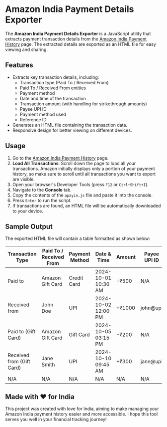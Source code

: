 # Amazon India Payment Details Exporter

The **Amazon India Payment Details Exporter** is a JavaScript utility that extracts payment transaction details from the [Amazon India Payment History](https://www.amazon.in/pay/history) page. The extracted details are exported as an HTML file for easy viewing and sharing.

## Features

- Extracts key transaction details, including:
  - Transaction type (Paid To / Received From)
  - Paid To / Received From entities
  - Payment method
  - Date and time of the transaction
  - Transaction amount (with handling for strikethrough amounts)
  - Payee UPI ID
  - Payment method used
  - Reference ID
- Generates an HTML file containing the transaction data.
- Responsive design for better viewing on different devices.

## Usage

1. Go to the [Amazon India Payment History](https://www.amazon.in/pay/history) page.
2. **Load All Transactions**: Scroll down the page to load all your transactions. Amazon initially displays only a portion of your payment history, so make sure to scroll until all transactions you want to export are visible.
3. Open your browser's Developer Tools (press `F12` or `Ctrl+Shift+I`).
4. Navigate to the **Console** tab.
5. Copy the contents of the `apayin.js` file and paste it into the console.
6. Press `Enter` to run the script.
7. If transactions are found, an HTML file will be automatically downloaded to your device.

## Sample Output

The exported HTML file will contain a table formatted as shown below:

| Transaction Type   | Paid To / Received From | Payment Method    | Date & Time          | Amount | Payee UPI ID   | Paid Using       | Reference ID    |
|---------------------|------------------------|--------------------|----------------------|--------|-----------------|------------------|------------------|
| Paid to             | Amazon Gift Card       | Credit Card        | 2024-10-01 10:30 AM  | -₹500  | N/A             | Wallet             | Bank Reference ID: 123456 |
| Received from       | John Doe               | UPI                | 2024-10-02 12:00 PM  | +₹1000 | john@upi        | UPI              | UPI Reference ID: 789012 |
| Paid to (Gift Card) | Amazon Gift Card       | Gift Card          | 2024-10-05 03:15 PM  | -₹200  | N/A             | Gift Card        | Bank Reference ID: 345678 |
| Received from (Gift Card) | Jane Smith     | UPI                | 2024-10-10 09:45 AM  | +₹300  | jane@upi        | UPI              | UPI Reference ID: 901234 |
| N/A                 | N/A                    | N/A                | N/A                  | N/A    | N/A             | N/A              | N/A              |

## Made with ❤️ for India

This project was created with love for India, aiming to make managing your Amazon India payment history easier and more accessible. I hope this tool serves you well in your financial tracking journey!